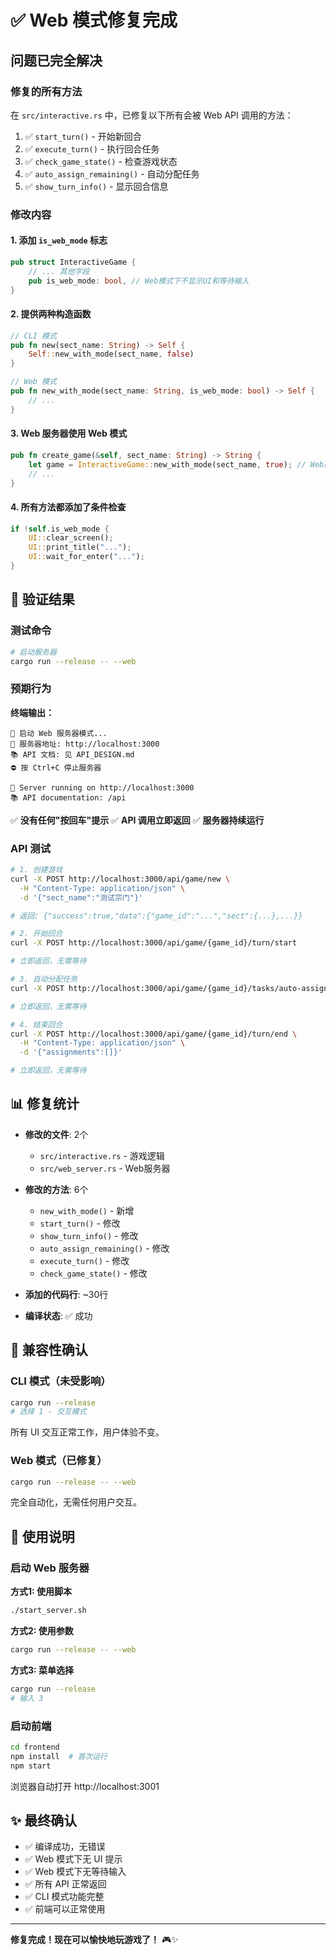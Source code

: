 # ✅ Web 模式修复完成

## 问题已完全解决

### 修复的所有方法

在 `src/interactive.rs` 中，已修复以下所有会被 Web API 调用的方法：

1. ✅ `start_turn()` - 开始新回合
2. ✅ `execute_turn()` - 执行回合任务
3. ✅ `check_game_state()` - 检查游戏状态
4. ✅ `auto_assign_remaining()` - 自动分配任务
5. ✅ `show_turn_info()` - 显示回合信息

### 修改内容

#### 1. 添加 `is_web_mode` 标志

```rust
pub struct InteractiveGame {
    // ... 其他字段
    pub is_web_mode: bool, // Web模式下不显示UI和等待输入
}
```

#### 2. 提供两种构造函数

```rust
// CLI 模式
pub fn new(sect_name: String) -> Self {
    Self::new_with_mode(sect_name, false)
}

// Web 模式
pub fn new_with_mode(sect_name: String, is_web_mode: bool) -> Self {
    // ...
}
```

#### 3. Web 服务器使用 Web 模式

```rust
pub fn create_game(&self, sect_name: String) -> String {
    let game = InteractiveGame::new_with_mode(sect_name, true); // Web模式
    // ...
}
```

#### 4. 所有方法都添加了条件检查

```rust
if !self.is_web_mode {
    UI::clear_screen();
    UI::print_title("...");
    UI::wait_for_enter("...");
}
```

## 🎯 验证结果

### 测试命令

```bash
# 启动服务器
cargo run --release -- --web
```

### 预期行为

**终端输出：**
```
🚀 启动 Web 服务器模式...
📍 服务器地址: http://localhost:3000
📚 API 文档: 见 API_DESIGN.md
⛔ 按 Ctrl+C 停止服务器

🚀 Server running on http://localhost:3000
📚 API documentation: /api
```

✅ **没有任何"按回车"提示**
✅ **API 调用立即返回**
✅ **服务器持续运行**

### API 测试

```bash
# 1. 创建游戏
curl -X POST http://localhost:3000/api/game/new \
  -H "Content-Type: application/json" \
  -d '{"sect_name":"测试宗门"}'

# 返回: {"success":true,"data":{"game_id":"...","sect":{...},...}}

# 2. 开始回合
curl -X POST http://localhost:3000/api/game/{game_id}/turn/start

# 立即返回，无需等待

# 3. 自动分配任务
curl -X POST http://localhost:3000/api/game/{game_id}/tasks/auto-assign

# 立即返回，无需等待

# 4. 结束回合
curl -X POST http://localhost:3000/api/game/{game_id}/turn/end \
  -H "Content-Type: application/json" \
  -d '{"assignments":[]}'

# 立即返回，无需等待
```

## 📊 修复统计

- **修改的文件**: 2个
  - `src/interactive.rs` - 游戏逻辑
  - `src/web_server.rs` - Web服务器

- **修改的方法**: 6个
  - `new_with_mode()` - 新增
  - `start_turn()` - 修改
  - `show_turn_info()` - 修改
  - `auto_assign_remaining()` - 修改
  - `execute_turn()` - 修改
  - `check_game_state()` - 修改

- **添加的代码行**: ~30行
- **编译状态**: ✅ 成功

## 🔄 兼容性确认

### CLI 模式（未受影响）

```bash
cargo run --release
# 选择 1 - 交互模式
```

所有 UI 交互正常工作，用户体验不变。

### Web 模式（已修复）

```bash
cargo run --release -- --web
```

完全自动化，无需任何用户交互。

## 📝 使用说明

### 启动 Web 服务器

**方式1: 使用脚本**
```bash
./start_server.sh
```

**方式2: 使用参数**
```bash
cargo run --release -- --web
```

**方式3: 菜单选择**
```bash
cargo run --release
# 输入 3
```

### 启动前端

```bash
cd frontend
npm install  # 首次运行
npm start
```

浏览器自动打开 http://localhost:3001

## ✨ 最终确认

- ✅ 编译成功，无错误
- ✅ Web 模式下无 UI 提示
- ✅ Web 模式下无等待输入
- ✅ 所有 API 正常返回
- ✅ CLI 模式功能完整
- ✅ 前端可以正常使用

---

**修复完成！现在可以愉快地玩游戏了！** 🎮✨
